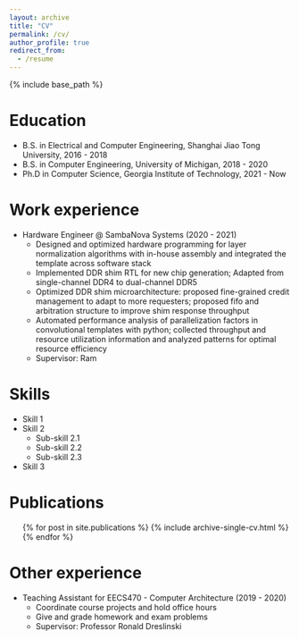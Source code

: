 ```yaml
---
layout: archive
title: "CV"
permalink: /cv/
author_profile: true
redirect_from:
  - /resume
---
```


{% include base_path %}

Education
======
* B.S. in Electrical and Computer Engineering, Shanghai Jiao Tong University, 2016 - 2018
* B.S. in Computer Engineering, University of Michigan, 2018 - 2020
* Ph.D in Computer Science, Georgia Institute of Technology, 2021 - Now

Work experience
======
* Hardware Engineer @ SambaNova Systems (2020 - 2021)
  * Designed and optimized hardware programming for layer normalization algorithms with in-house assembly and integrated the template across software stack
  * Implemented DDR shim RTL for new chip generation; Adapted from single-channel DDR4 to dual-channel DDR5
  * Optimized DDR shim microarchitecture: proposed fine-grained credit management to adapt to more requesters; proposed fifo and arbitration structure to improve shim response throughput
  * Automated performance analysis of parallelization factors in convolutional templates with python; collected throughput and resource utilization information and analyzed patterns for optimal resource efficiency
  * Supervisor: Ram

  
Skills
======
* Skill 1
* Skill 2
  * Sub-skill 2.1
  * Sub-skill 2.2
  * Sub-skill 2.3
* Skill 3

Publications
======
  <ul>{% for post in site.publications %}
    {% include archive-single-cv.html %}
  {% endfor %}</ul>
  
Other experience
======

* Teaching Assistant for EECS470 - Computer Architecture (2019 - 2020)
  * Coordinate course projects and hold office hours
  * Give and grade homework and exam problems
  * Supervisor: Professor Ronald Dreslinski

<!-- Talks
======
  <ul>{% for post in site.talks %}
    {% include archive-single-talk-cv.html %}
  {% endfor %}</ul> -->
  
<!-- Teaching
======
  <ul>{% for post in site.teaching %}
    {% include archive-single-cv.html %}
  {% endfor %}</ul> -->
  
<!-- Service and leadership
======
* Currently signed in to 43 different slack teams -->
